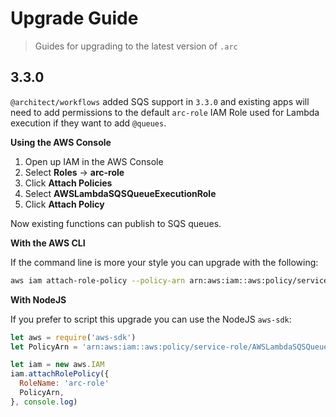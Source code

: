 # Upgrade Guide

> Guides for upgrading to the latest version of `.arc`

## 3.3.0

`@architect/workflows` added SQS support in `3.3.0` and existing apps will need to add permissions to the default `arc-role` IAM Role used for Lambda execution if they want to add `@queues`.

**Using the AWS Console**

1. Open up IAM in the AWS Console
2. Select **Roles** &rarr; **arc-role**
3. Click **Attach Policies**
4. Select **AWSLambdaSQSQueueExecutionRole**
5. Click **Attach Policy**

Now existing functions can publish to SQS queues.

**With the AWS CLI**

If the command line is more your style you can upgrade with the following:

```bash
aws iam attach-role-policy --policy-arn arn:aws:iam::aws:policy/service-role/AWSLambdaSQSQueueExecutionRole --role-name arc-role
```

**With NodeJS**

If you prefer to script this upgrade you can use the NodeJS `aws-sdk`:

```javascript
let aws = require('aws-sdk')
let PolicyArn = 'arn:aws:iam::aws:policy/service-role/AWSLambdaSQSQueueExecutionRole'

let iam = new aws.IAM
iam.attachRolePolicy({
  RoleName: 'arc-role'
  PolicyArn, 
}, console.log)
```
